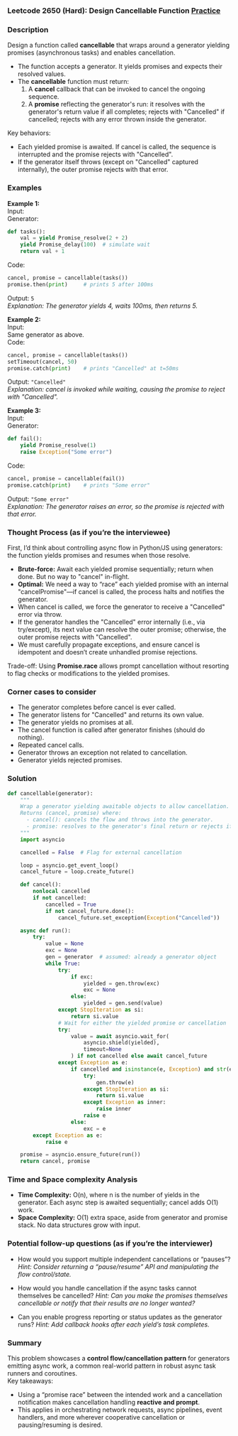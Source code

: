 ### Leetcode 2650 (Hard): Design Cancellable Function [Practice](https://leetcode.com/problems/design-cancellable-function)

### Description  
Design a function called **cancellable** that wraps around a generator yielding promises (asynchronous tasks) and enables cancellation.  
- The function accepts a generator. It yields promises and expects their resolved values.
- The **cancellable** function must return:
  1. A **cancel** callback that can be invoked to cancel the ongoing sequence.
  2. A **promise** reflecting the generator's run: it resolves with the generator's return value if all completes; rejects with "Cancelled" if cancelled; rejects with any error thrown inside the generator.

Key behaviors:
- Each yielded promise is awaited. If cancel is called, the sequence is interrupted and the promise rejects with "Cancelled".
- If the generator itself throws (except on "Cancelled" captured internally), the outer promise rejects with that error.

### Examples  

**Example 1:**  
Input:  
Generator:
```python
def tasks():
    val = yield Promise_resolve(2 + 2)
    yield Promise_delay(100)  # simulate wait
    return val + 1
```
Code:
```python
cancel, promise = cancellable(tasks())
promise.then(print)     # prints 5 after 100ms
```
Output: `5`  
*Explanation: The generator yields 4, waits 100ms, then returns 5.*

**Example 2:**  
Input:  
Same generator as above.  
Code:
```python
cancel, promise = cancellable(tasks())
setTimeout(cancel, 50)
promise.catch(print)    # prints "Cancelled" at t=50ms
```
Output: `"Cancelled"`  
*Explanation: cancel is invoked while waiting, causing the promise to reject with "Cancelled".*

**Example 3:**  
Input:  
Generator:
```python
def fail():
    yield Promise_resolve(1)
    raise Exception("Some error")
```
Code:
```python
cancel, promise = cancellable(fail())
promise.catch(print)    # prints "Some error"
```
Output: `"Some error"`  
*Explanation: The generator raises an error, so the promise is rejected with that error.*

### Thought Process (as if you’re the interviewee)  
First, I’d think about controlling async flow in Python/JS using generators: the function yields promises and resumes when those resolve.  
- **Brute-force:** Await each yielded promise sequentially; return when done. But no way to "cancel" in-flight.
- **Optimal:** We need a way to “race” each yielded promise with an internal "cancelPromise"—if cancel is called, the process halts and notifies the generator.  
- When cancel is called, we force the generator to receive a "Cancelled" error via throw.
- If the generator handles the "Cancelled" error internally (i.e., via try/except), its next value can resolve the outer promise; otherwise, the outer promise rejects with "Cancelled".
- We must carefully propagate exceptions, and ensure cancel is idempotent and doesn’t create unhandled promise rejections.

Trade-off: Using **Promise.race** allows prompt cancellation without resorting to flag checks or modifications to the yielded promises.

### Corner cases to consider  
- The generator completes before cancel is ever called.
- The generator listens for "Cancelled" and returns its own value.
- The generator yields no promises at all.
- The cancel function is called after generator finishes (should do nothing).
- Repeated cancel calls.
- Generator throws an exception not related to cancellation.
- Generator yields rejected promises.

### Solution

```python
def cancellable(generator):
    """
    Wrap a generator yielding awaitable objects to allow cancellation.
    Returns (cancel, promise) where:
      - cancel(): cancels the flow and throws into the generator.
      - promise: resolves to the generator's final return or rejects if cancelled or exception thrown.
    """
    import asyncio

    cancelled = False  # Flag for external cancellation

    loop = asyncio.get_event_loop()
    cancel_future = loop.create_future()

    def cancel():
        nonlocal cancelled
        if not cancelled:
            cancelled = True
            if not cancel_future.done():
                cancel_future.set_exception(Exception("Cancelled"))

    async def run():
        try:
            value = None
            exc = None
            gen = generator  # assumed: already a generator object
            while True:
                try:
                    if exc:
                        yielded = gen.throw(exc)
                        exc = None
                    else:
                        yielded = gen.send(value)
                except StopIteration as si:
                    return si.value
                # Wait for either the yielded promise or cancellation
                try:
                    value = await asyncio.wait_for(
                        asyncio.shield(yielded),
                        timeout=None
                    ) if not cancelled else await cancel_future
                except Exception as e:
                    if cancelled and isinstance(e, Exception) and str(e) == "Cancelled":
                        try:
                            gen.throw(e)
                        except StopIteration as si:
                            return si.value
                        except Exception as inner:
                            raise inner
                        raise e
                    else:
                        exc = e
        except Exception as e:
            raise e

    promise = asyncio.ensure_future(run())
    return cancel, promise
```

### Time and Space complexity Analysis  

- **Time Complexity:** O(n), where n is the number of yields in the generator. Each async step is awaited sequentially; cancel adds O(1) work.
- **Space Complexity:** O(1) extra space, aside from generator and promise stack. No data structures grow with input.

### Potential follow-up questions (as if you’re the interviewer)  

- How would you support multiple independent cancellations or “pauses”?
  *Hint: Consider returning a “pause/resume” API and manipulating the flow control/state.*

- How would you handle cancellation if the async tasks cannot themselves be cancelled?
  *Hint: Can you make the promises themselves cancellable or notify that their results are no longer wanted?*

- Can you enable progress reporting or status updates as the generator runs?
  *Hint: Add callback hooks after each yield’s task completes.*

### Summary
This problem showcases a **control flow/cancellation pattern** for generators emitting async work, a common real-world pattern in robust async task runners and coroutines.  
Key takeaways:  
- Using a “promise race” between the intended work and a cancellation notification makes cancellation handling **reactive and prompt**.
- This applies in orchestrating network requests, async pipelines, event handlers, and more wherever cooperative cancellation or pausing/resuming is desired.